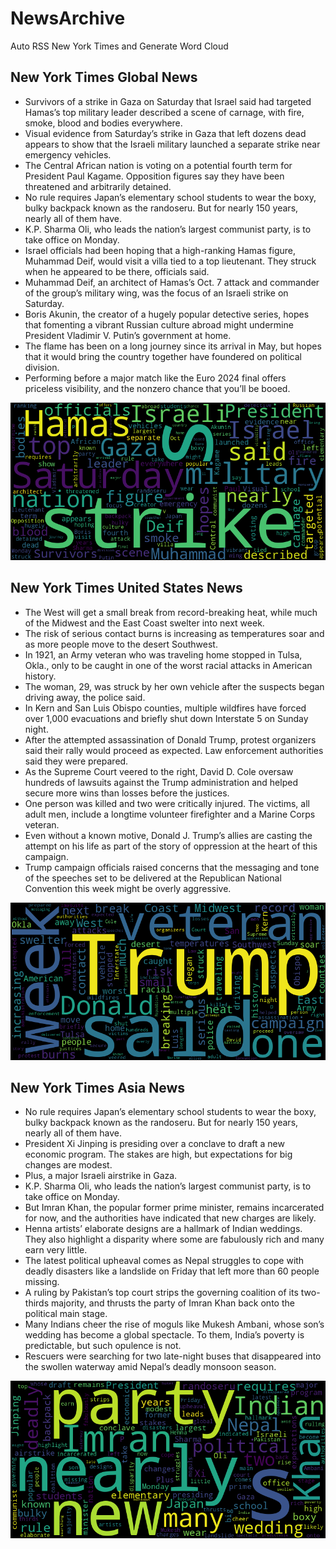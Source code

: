 # NewsArchive
Auto RSS New York Times and Generate Word Cloud

## New York Times Global News
* Survivors of a strike in Gaza on Saturday that Israel said had targeted Hamas’s top military leader described a scene of carnage, with fire, smoke, blood and bodies everywhere.
* Visual evidence from Saturday’s strike in Gaza that left dozens dead appears to show that the Israeli military launched a separate strike near emergency vehicles.
* The Central African nation is voting on a potential fourth term for President Paul Kagame. Opposition figures say they have been threatened and arbitrarily detained.
* No rule requires Japan’s elementary school students to wear the boxy, bulky backpack known as the randoseru. But for nearly 150 years, nearly all of them have.
* K.P. Sharma Oli, who leads the nation’s largest communist party, is to take office on Monday.
* Israel officials had been hoping that a high-ranking Hamas figure, Muhammad Deif, would visit a villa tied to a top lieutenant. They struck when he appeared to be there, officials said.
* Muhammad Deif, an architect of Hamas’s Oct. 7 attack and commander of the group’s military wing, was the focus of an Israeli strike on Saturday.
* Boris Akunin, the creator of a hugely popular detective series, hopes that fomenting a vibrant Russian culture abroad might undermine President Vladimir V. Putin’s government at home.
* The flame has been on a long journey since its arrival in May, but hopes that it would bring the country together have foundered on political division.
* Performing before a major match like the Euro 2024 final offers priceless visibility, and the nonzero chance that you’ll be booed.

![Global](./global.png)
## New York Times United States News
* The West will get a small break from record-breaking heat, while much of the Midwest and the East Coast swelter into next week.
* The risk of serious contact burns is increasing as temperatures soar and as more people move to the desert Southwest.
* In 1921, an Army veteran who was traveling home stopped in Tulsa, Okla., only to be caught in one of the worst racial attacks in American history.
* The woman, 29, was struck by her own vehicle after the suspects began driving away, the police said.
* In Kern and San Luis Obispo counties, multiple wildfires have forced over 1,000 evacuations and briefly shut down Interstate 5 on Sunday night.
* After the attempted assassination of Donald Trump, protest organizers said their rally would proceed as expected. Law enforcement authorities said they were prepared.
* As the Supreme Court veered to the right, David D. Cole oversaw hundreds of lawsuits against the Trump administration and helped secure more wins than losses before the justices.
* One person was killed and two were critically injured. The victims, all adult men, include a longtime volunteer firefighter and a Marine Corps veteran.
* Even without a known motive, Donald J. Trump’s allies are casting the attempt on his life as part of the story of oppression at the heart of this campaign.
* Trump campaign officials raised concerns that the messaging and tone of the speeches set to be delivered at the Republican National Convention this week might be overly aggressive.

![US](./usnews.png)
## New York Times Asia News
* No rule requires Japan’s elementary school students to wear the boxy, bulky backpack known as the randoseru. But for nearly 150 years, nearly all of them have.
* President Xi Jinping is presiding over a conclave to draft a new economic program. The stakes are high, but expectations for big changes are modest.
* Plus, a major Israeli airstrike in Gaza.
* K.P. Sharma Oli, who leads the nation’s largest communist party, is to take office on Monday.
* But Imran Khan, the popular former prime minister, remains incarcerated for now, and the authorities have indicated that new charges are likely.
* Henna artists’ elaborate designs are a hallmark of Indian weddings. They also highlight a disparity where some are fabulously rich and many earn very little.
* The latest political upheaval comes as Nepal struggles to cope with deadly disasters like a landslide on Friday that left more than 60 people missing.
* A ruling by Pakistan’s top court strips the governing coalition of its two-thirds majority, and thrusts the party of Imran Khan back onto the political main stage.
* Many Indians cheer the rise of moguls like Mukesh Ambani, whose son’s wedding has become a global spectacle. To them, India’s poverty is predictable, but such opulence is not.
* Rescuers were searching for two late-night buses that disappeared into the swollen waterway amid Nepal’s deadly monsoon season.

![Asian](./asian.png)
